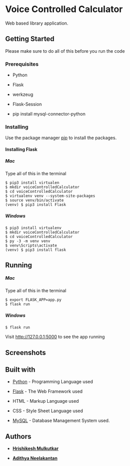# Voice Controlled Calculator

Web based library application.

## Getting Started

Please make sure to do all of this before you run the code

### Prerequisites

* Python

* Flask

* werkzeug

* Flask-Session

* pip install mysql-connector-python

### Installing

Use the package manager [pip](https://pip.pypa.io/en/stable/) to install the packages.

#### Installing Flask

##### Mac

Type all of this in the terminal

```
$ pip3 install virtualen
$ mkdir voiceControlledCalculator
$ cd voiceControlledCalculator
$ virtualenv venv --system-site-packages
$ source venv/bin/activate
(venv) $ pip3 install Flask
```
##### Windows

```
$ pip3 install virtualenv
$ mkdir voiceControlledCalculator
$ cd voiceControlledCalculator
$ py -3 -m venv venv
$ venv\Scripts\activate
(venv) $ pip3 install flask
```


## Running

##### Mac

Type all of this in the terminal

```
$ export FLASK_APP=app.py
$ flask run
```

##### Windows

```
$ flask run
````

Visit http://127.0.0.1:5000 to see the app running

## Screenshots

## Built with

* [Python](https://www.python.org/) - Programming Language used

* [Flask](https://flask.palletsprojects.com/en/1.1.x/) - The Web Framework used

* HTML - Markup Language used

* CSS - Style Sheet Language used

* [MySQL](https://www.mysql.com/) - Database Management System used.

## Authors

* [**Hrishikesh Mulkutkar**](https://github.com/Hrishikesh-3459)

* [**Adithya Neelakantan**](https://github.com/neelstrongarm)
